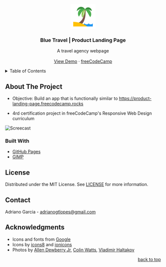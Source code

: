 <a name="readme-top"></a>

<!-- PROJECT LOGO -->
<br />
<div align="center">
<a href="https://adrianogtl.github.io/freecodecamp-product-landing-page/">
    <img src="assets/logo.png" alt="Logo" width="80" height="80">
  </a>

<h3 align="center">Blue Travel | Product Landing Page</h3>

  <p align="center">
    A travel agency webpage
    <br />
    <br />
    <a href="https://adrianogtl.github.io/freecodecamp-product-landing-page/">View Demo</a>
    ·
    <a href="https://www.freecodecamp.org/">freeCodeCamp</a>
  </p>
</div>


<!-- TABLE OF CONTENTS -->
<details>
  <summary>Table of Contents</summary>
  <ol>
    <li>
      <a href="#about-the-project">About The Project</a>
      <ul>
        <li><a href="#built-with">Built With</a></li>
      </ul>
    </li>
    <li><a href="#license">License</a></li>
    <li><a href="#contact">Contact</a></li>
    <li><a href="#acknowledgments">Acknowledgments</a></li>
  </ol>
</details>


<!-- ABOUT THE PROJECT -->
## About The Project


* Objective: Build an app that is functionally similar to https://product-landing-page.freecodecamp.rocks

* 4rd certification project in freeCodeCamp's Responsive Web Design curriculum

![Screecast][screencast]


### Built With

* [GitHub Pages][github-pages]
* [GIMP][gimp-url]


<!-- LICENSE -->
## License

Distributed under the MIT License. See [LICENSE][license-url] for more information.


<!-- CONTACT -->
## Contact

Adriano Garcia - [adrianogtlopes@gmail.com](mailto:adrianogtlopes@gmail.com)


<!-- ACKNOWLEDGMENTS -->
## Acknowledgments

* Icons and fonts from [Google ][google-url]
* Icons by [icons8][icons8-url] and [ionicons][ionicons-url]
* Photos by [Allen Dewberry Jr][img1], [Colin Watts][img2], [Vladimir Haltakov][img3]

<p align="right"><a href="#readme-top">back to top</a></p>



<!-- MARKDOWN LINKS & IMAGES -->
<!-- https://www.markdownguide.org/basic-syntax/#reference-style-links -->

<!-- ABOUT -->
[screencast]: assets/screencast.gif

<!-- BUILT WITH -->
[github-pages]: https://pages.github.com/
[gimp-url]: https://www.gimp.org/

<!-- LICENSE -->
[license-url]: https://github.com/adrianogtl/freecodecamp-product-landing-page/blob/main/LICENSE

<!-- ACKNOWLEDGMENTS -->
[google-url]: https://fonts.google.com/
[ionicons-url]: https://ionic.io/ionicons
[icons8-url]: https://icons8.com/

<!-- Photos -->
[img1]: https://unsplash.com/photos/aerial-photography-of-body-of-water-XjKiG46fkQI
[img2]: https://unsplash.com/photos/boat-on-body-of-water-under-cloudy-sky-M1ObxvsWVhY
[img3]: https://unsplash.com/photos/white-and-blue-boat-on-sea-during-daytime-2SV7Arl6Ndk
